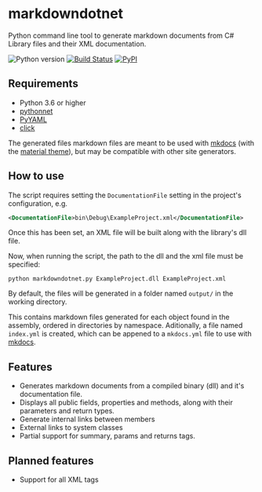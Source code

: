
# markdowndotnet
Python command line tool to generate markdown documents from C# Library files and their XML documentation.

![Python version](https://img.shields.io/badge/python-3.6-yellow.svg) [![Build Status](https://travis-ci.org/Galarzaa90/markdowndotnet.svg?branch=master)](https://travis-ci.org/Galarzaa90/markdowndotnet)  [![PyPI](https://img.shields.io/pypi/v/tibiawikisql.svg)](https://pypi.python.org/pypi/tibiawikisql/)
## Requirements
* Python 3.6 or higher
* [pythonnet](https://github.com/pythonnet/pythonnet)
* [PyYAML](https://github.com/yaml/pyyaml)
* [click](https://github.com/pallets/click)


The generated files markdown files are meant to be used with [mkdocs](https://github.com/mkdocs/mkdocs) 
(with the [material theme](https://github.com/squidfunk/mkdocs-material)), but may be compatible with other site generators.

## How to use
The script requires setting the `DocumentationFile` setting in the project's configuration, e.g.

```xml
<DocumentationFile>bin\Debug\ExampleProject.xml</DocumentationFile>
```

Once this has been set, an XML file will be built along with the library's dll file.

Now, when running the script, the path to the dll and the xml file must be specified:

```shell
python markdowndotnet.py ExampleProject.dll ExampleProject.xml
```

By default, the files will be generated in a folder named `output/` in the working directory.

This contains markdown files generated for each object found in the assembly, ordered in directories by namespace. Aditionally, a file named `index.yml` is created, which can be appened to a `mkdocs.yml` file to use with [mkdocs](https://github.com/mkdocs/mkdocs).

## Features
* Generates markdown documents from a compiled binary (dll) and it's documentation file.
* Displays all public fields, properties and methods, along with their parameters and return types.
* Generate internal links between members
* External links to system classes
* Partial support for summary, params and returns tags.

## Planned features
* Support for all XML tags